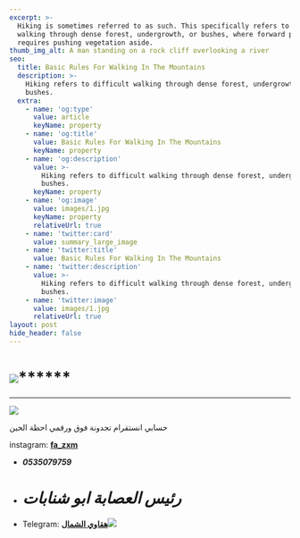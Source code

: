 ```yaml
---
excerpt: >-
  Hiking is sometimes referred to as such. This specifically refers to difficult
  walking through dense forest, undergrowth, or bushes, where forward progress
  requires pushing vegetation aside.
thumb_img_alt: A man standing on a rock cliff overlooking a river
seo:
  title: Basic Rules For Walking In The Mountains
  description: >-
    Hiking refers to difficult walking through dense forest, undergrowth, or
    bushes.
  extra:
    - name: 'og:type'
      value: article
      keyName: property
    - name: 'og:title'
      value: Basic Rules For Walking In The Mountains
      keyName: property
    - name: 'og:description'
      value: >-
        Hiking refers to difficult walking through dense forest, undergrowth, or
        bushes.
      keyName: property
    - name: 'og:image'
      value: images/1.jpg
      keyName: property
      relativeUrl: true
    - name: 'twitter:card'
      value: summary_large_image
    - name: 'twitter:title'
      value: Basic Rules For Walking In The Mountains
    - name: 'twitter:description'
      value: >-
        Hiking refers to difficult walking through dense forest, undergrowth, or
        bushes.
    - name: 'twitter:image'
      value: images/1.jpg
      relativeUrl: true
layout: post
hide_header: false
---
```

# ![](/images/interesting-parsley.png)******

***

![](/images/blue-triceratops.jpg)

حسابي انستقرام تجدونة فوق ورقمي احطة الحين

instagram: [**fa_zxm**](https://www.instagram.com/fa_zxm/)

*   ***0535079759***
*   # ***رئيس العصابة ابو شنابات***
*   Telegram: [**هقاوي الشمال**![](/images/photo6003392956230382912.jpg)](https://t.me/joinchat/AAAAAEu5uiI0\_vJgzXyXPA)
